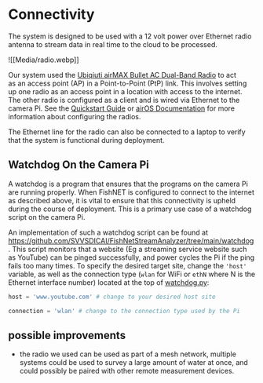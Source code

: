 # Connectivity
The system is designed to be used with a 12 volt power over Ethernet radio antenna to stream data in real time to the cloud to be processed.

![[Media/radio.webp]]

Our system used the [Ubiqiuti airMAX Bullet AC Dual-Band Radio](https://store.ui.com/collections/wireless/products/bullet-ac-ip67-1?_pos=3&_sid=166db66cb&_ss=r) to act  
as an access point (AP) in a Point-to-Point (PtP) link.  This involves setting up one radio as an access point in a location with access to the internet.  The other radio is configured as a client and is wired via Ethernet to the camera Pi.  See the [Quickstart Guide](https://dl.ui.com/qsg/BulletAC-IP67/BulletAC-IP67_EN.html) or [airOS Documentation](https://dl.ubnt.com/guides/airOS/airOS_UG_V80.pdf#page=17) for more information about configuring the radios.

The Ethernet line for the radio can also be connected to a laptop to verify that the system is functional during deployment.

## Watchdog On the Camera Pi
A watchdog is a program that ensures that the programs on the camera Pi are running properly.  When FishNET is configured to connect to the internet as described above, it is vital to ensure that this connectivity is upheld during the course of deployment.  This is a primary use case of a watchdog script on the camera Pi.

An implementation of such a watchdog script can be found at https://github.com/SVVSDICAI/FishNetStreamAnalyzer/tree/main/watchdog.  This script monitors that a website (Eg a streaming service website such as YouTube) can be pinged successfully, and power cycles the Pi if the ping fails too many times.  To specify the desired target site, change the `'host'` variable, as well as the connection type (`wlan` for WiFi or `ethN` where N is the Ethernet interface number) located at the top of [watchdog.py](https://github.com/SVVSDICAI/FishNetStreamAnalyzer/blob/main/watchdog/watchdog.py):
```python
host = 'www.youtube.com' # change to your desired host site

connection = 'wlan' # change to the connection type used by the Pi
```

## possible improvements 
- the radio we used can be used as part of a mesh network, multiple systems could be used to survey a large amount of water at once, and could possibly be paired with other remote measurement devices.